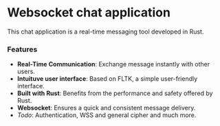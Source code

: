 # Websocket chat application

This chat application is a real-time messaging tool developed in Rust.


### Features
- **Real-Time Communication**: Exchange message instantly with other users.
- **Intuituve user interface**: Based on FLTK, a simple user-friendly interface.
- **Built with Rust**: Benefits from the performance and safety offered by Rust.
- **Websocket**: Ensures a quick and consistent message delivery.
- *Todo*: Authentication, WSS and general cipher and much more.

